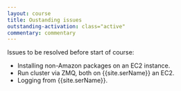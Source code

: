 ```yaml
---
layout: course
title: Oustanding issues
outstanding-activation: class="active"
commentary: commentary
---
```

Issues to be resolved before start of course:

* Installing non-Amazon packages on an EC2 instance.
* Run cluster via ZMQ, both on {{site.serName}} an EC2.
* Logging from {{site.serName}}.
